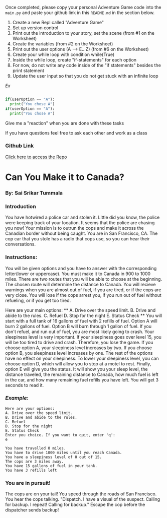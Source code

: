 Once completed, please copy your personal Adventure Game code into the `main.py` and paste your github link in this `README.md` in the section below. 

1. Create a new Repl called "Adventure Game"
2. Set up version control
3. Print out the introduction to your story, set the scene (from #1 on the Worksheet)
4. Create the variables (from #2 on the Worksheet)
5. Print out the user options (A --> E...Z) (from #6 on the Worksheet)
6. Create your while loop with condition while(True)
7. Inside the while loop, create "if-statements" for each option
8. For now, do not write any code inside of the "if statements" besides the print statement
9. Update the user input so that you do not get stuck with an infinite loop

*Ex*
```python

if(userOption == "A"): 
  print("You chose A")
if(userOption == "A"): 
  print("You chose A")
```

Give me a "reaction" when you are done with these tasks

If you have questions feel free to ask each other and work as a class


### Github Link 

[Click here to access the Repo](https://github.com/saisrikar8/Adventure-Game-ironmachine)

# Can You Make it to Canada?
### By: Sai Srikar Tummala

### Introduction
You have hotwired a police car and stolen it. Little did you know, the police were keeping track of your location. It seems that the police are chasing you now! Your mission is to outrun the cops and make it across the Canadian border without being caught. You are in San Francisco, CA. The cop car that you stole has a radio that cops use, so you can hear their conversations.

### Instructions:
You will be given options and you have to answer with the corresponding letter(lower or uppercase). You must make it to Canada in 900 to 1000 miles. There are two routes that you will be able to choose at the beginning. The chosen route will determine the distance to Canada. You will recieve warnings when you are almost out of fuel, if you are tired, or if the cops are very close. You will lose if the cops arrest you, if you run out of fuel without refueling, or if you get too tired.


Here are your main options:
**
A. Drive over the speed limit.
B. Drive and abide to the rules.
C. Refuel
D. Stop for the night
E. Status Check
**
You will start with a full tank of 16 gallons of fuel with 2 refills of fuel. Option A will burn 2 gallons of fuel. Option B will burn through 1 gallon of fuel. If you don't refuel, and run out of fuel, you are most likely going to crash. Your sleepiness level is very important. If your sleepiness goes over level 15, you will be too tired to drive and crash. Therefore, you lose the game. If you choose option A, your sleepiness level increases by two. If you choose option B, you sleepiness level increases by one. The rest of the options have no effect on your sleepiness. To lower your sleepiness level, you can choose option D, which will allow you to stop at a motel to rest. Finally, option E will give you the status. It will show you your sleep level, the distance traveled, the remaining distance to Canada, how much fuel is left in the car, and how many remaining fuel refills you have left. You will get 3 seconds to read it.

### *Example*:
```
Here are your options:
A. Drive over the speed limit.
B. Drive and abide to the rules.
C. Refuel
D. Stop for the night
E. Status Check
Enter you choice. If you want to quit, enter 'q':
e

You have travelled 0 miles. 
You have to drive 1000 miles until you reach Canada.
You have a sleepiness level of 0 out of 15.
The cops are 3 miles away.
You have 15 gallons of fuel in your tank.
You have 3 refills left
```


### You are in pursuit!
The cops are on your tail! You speed through the roads of San Francisco. You hear the cops talking. "Dispatch. I have a visual of the suspect. Calling for backup. I repeat! Calling for backup." Escape the cop before the dispatcher sends backup!
